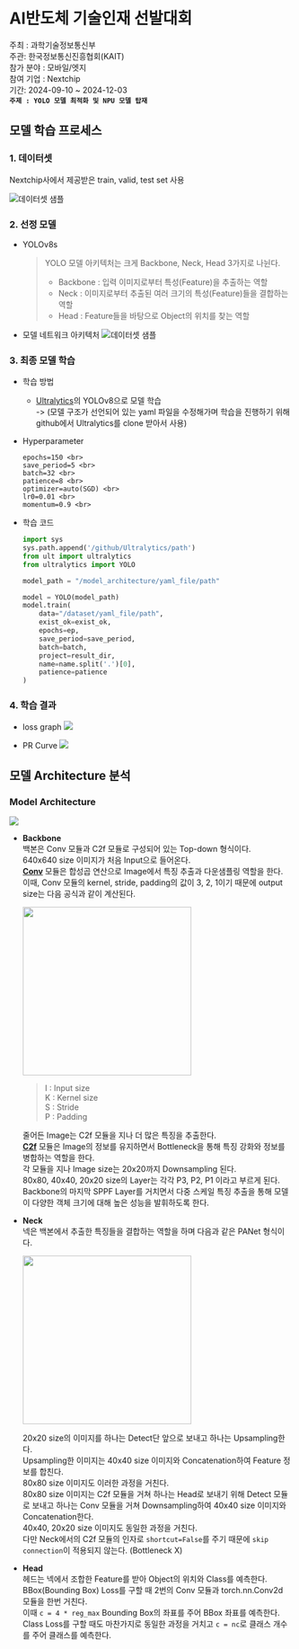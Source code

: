 # AI반도체 기술인재 선발대회
주최 : 과학기술정보통신부 <br> 주관: 한국정보통신진흥협회(KAIT) <br> 참가 분야 : 모바일/엣지 <br> 참여 기업 : Nextchip <br> 기간: 2024-09-10 ~ 2024-12-03 <br> **`주제 : YOLO 모델 최적화 및 NPU 모델 탑재`**



## 모델 학습 프로세스
### 1. 데이터셋
Nextchip사에서 제공받은 train, valid, test set 사용

<img src="./images/dataset.png" alt="데이터셋 샘플">

### 2. 선정 모델
- YOLOv8s
    > YOLO 모델 아키텍처는 크게 Backbone, Neck, Head 3가지로 나뉜다.
    > - Backbone : 입력 이미지로부터 특성(Feature)을 추출하는 역할
    > - Neck : 이미지로부터 추출된 여러 크기의 특성(Feature)들을 결합하는 역할
    > - Head : Feature들을 바탕으로 Object의 위치를 찾는 역할

- 모델 네트워크 아키텍처
    <img src="./images/model_network.png" alt="데이터셋 샘플">

### 3. 최종 모델 학습
- 학습 방법
    - [Ultralytics](https://github.com/ultralytics/ultralytics)의 YOLOv8으로 모델 학습 <br>
    -> (모델 구조가 선언되어 있는 yaml 파일을 수정해가며 학습을 진행하기 위해 github에서 Ultralytics를 clone 받아서 사용) <br>

- Hyperparameter
    ```
    epochs=150 <br>
    save_period=5 <br>
    batch=32 <br>
    patience=8 <br>
    optimizer=auto(SGD) <br>
    lr0=0.01 <br>
    momentum=0.9 <br>
    ```

- 학습 코드
    ```python
    import sys
    sys.path.append('/github/Ultralytics/path')
    from ult import ultralytics
    from ultralytics import YOLO

    model_path = "/model_architecture/yaml_file/path"
    
    model = YOLO(model_path)
    model.train(
        data="/dataset/yaml_file/path",
        exist_ok=exist_ok,
        epochs=ep,
        save_period=save_period,
        batch=batch,
        project=result_dir,
        name=name.split('.')[0],
        patience=patience
    )
    ```

### 4. 학습 결과
- loss graph
    <img src="./images/results.png">

- PR Curve
    <img src="./images/PR_curve.png">


## 모델 Architecture 분석
### Model Architecture
<img src="./images/model_architecture.png">

- **Backbone**<br>
    백본은 Conv 모듈과 C2f 모듈로 구성되어 있는 Top-down 형식이다.<br>
    640x640 size 이미지가 처음 Input으로 들어온다.<br>
    <u>**Conv**</u> 모듈은 합성곱 연산으로 Image에서 특징 추출과 다운샘플링 역할을 한다.<br>
    이때, Conv 모듈의 kernel, stride, padding의 값이 3, 2, 1이기 때문에 output size는 다음 공식과 같이 계산된다.<br>

    <img src="./images/calculate.png" width=300><br>
    > I : Input size<br>
    > K : Kernel size<br>
    > S : Stride<br>
    > P : Padding
    
    줄어든 Image는 C2f 모듈을 지나 더 많은 특징을 추출한다.<br>
    <u>**C2f**</u> 모듈은 Image의 정보를 유지하면서 Bottleneck을 통해 특징 강화와 정보를 병합하는 역할을 한다.<br>
    각 모듈을 지나 Image size는 20x20까지 Downsampling 된다.<br>
    80x80, 40x40, 20x20 size의 Layer는 각각 P3, P2, P1 이라고 부르게 된다.<br>
    Backbone의 마지막 SPPF Layer를 거치면서 다중 스케일 특징 추출을 통해 모델이 다양한 객체 크기에 대해 높은 성능을 발휘하도록 한다.<br>

- **Neck**<br>
    넥은 백본에서 추출한 특징들을 결합하는 역할을 하며 다음과 같은 PANet 형식이다.<br>
    
    <img src="./images/panet.png" height=300><br>
    
    20x20 size의 이미지를 하나는 Detect단 앞으로 보내고 하나는 Upsampling한다.<br>
    Upsampling한 이미지는 40x40 size 이미지와 Concatenation하여 Feature 정보를 합친다.<br>
    80x80 size 이미지도 이러한 과정을 거친다.<br>
    80x80 size 이미지는 C2f 모듈을 거쳐 하나는 Head로 보내기 위해 Detect 모듈로 보내고 하나는 Conv 모듈을 거쳐 Downsampling하여 40x40 size 이미지와 Concatenation한다.<br>
    40x40, 20x20 size 이미지도 동일한 과정을 거친다.<br>
    다만 Neck에서의 C2f 모듈의 인자로 `shortcut=False`를 주기 때문에 `skip connection`이 적용되지 않는다. (Bottleneck X)

- **Head**<br>
    헤드는 넥에서 조합한 Feature를 받아 Object의 위치와 Class를 예측한다.<br>
    BBox(Bounding Box) Loss를 구할 때 2번의 Conv 모듈과 torch.nn.Conv2d 모듈을 한번 거친다.<br>
    이때 `c = 4 * reg_max` Bounding Box의 좌표를 주어 BBox 좌표를 예측한다.<br>
    Class Loss를 구할 때도 마찬가지로 동일한 과정을 거치고 `c = nc`로 클래스 개수를 주어 클래스를 예측한다.<br>

    